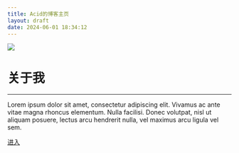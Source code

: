 ```yaml
---
title: Acid的博客主页
layout: draft
date: 2024-06-01 18:34:12
---
```


![ ](https://img.picui.cn/free/2024/06/03/665d53b89891d.jpeg
)

# 关于我

---

Lorem ipsum dolor sit amet, consectetur adipiscing elit. Vivamus ac ante vitae magna rhoncus elementum. Nulla facilisi. Donec volutpat, nisl ut aliquam posuere, lectus arcu hendrerit nulla, vel maximus arcu ligula vel sem.

[进入](https://www.ac1d.cc/blog)